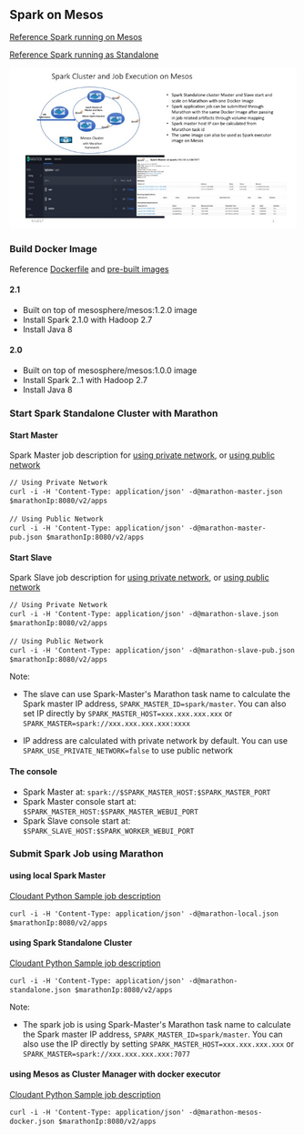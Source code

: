 ## Spark on Mesos

[Reference Spark running on Mesos](http://spark.apache.org/docs/latest/running-on-mesos.html)

[Reference Spark running as Standalone](http://spark.apache.org/docs/latest/spark-standalone.html)

![Image of Spark Mesos](../../docs/images/spark_mesos_docker.jpg)


### Build Docker Image

Reference [Dockerfile](../../docker/Dockerfile) and [pre-built images](https://hub.docker.com/r/yanglei99/spark_mesosphere_mesos/tags/)

#### 2.1

* Built on top of mesosphere/mesos:1.2.0 image
* Install Spark 2.1.0 with Hadoop 2.7
* Install Java 8

#### 2.0

* Built on top of mesosphere/mesos:1.0.0 image
* Install Spark 2..1 with Hadoop 2.7
* Install Java 8


### Start Spark Standalone Cluster with Marathon

#### Start Master

Spark Master job description for [using private network](marathon-master.json), or [using public network](marathon-master-pub.json)

	// Using Private Network
	curl -i -H 'Content-Type: application/json' -d@marathon-master.json $marathonIp:8080/v2/apps

	// Using Public Network
	curl -i -H 'Content-Type: application/json' -d@marathon-master-pub.json $marathonIp:8080/v2/apps

#### Start Slave

Spark Slave job description for [using private network](marathon-slave.json), or [using public network](marathon-slave-pub.json)

	// Using Private Network
	curl -i -H 'Content-Type: application/json' -d@marathon-slave.json $marathonIp:8080/v2/apps

	// Using Public Network
	curl -i -H 'Content-Type: application/json' -d@marathon-slave-pub.json $marathonIp:8080/v2/apps

Note:

* The slave can use Spark-Master's Marathon task name to calculate the Spark master IP address, `SPARK_MASTER_ID=spark/master`. You can also set IP directly by  `SPARK_MASTER_HOST=xxx.xxx.xxx.xxx` or `SPARK_MASTER=spark://xxx.xxx.xxx.xxx:xxxx`

* IP address are calculated with private network by default. You can use `SPARK_USE_PRIVATE_NETWORK=false` to use public network

#### The console

* Spark Master at: `spark://$SPARK_MASTER_HOST:$SPARK_MASTER_PORT`
* Spark Master console start at: `$SPARK_MASTER_HOST:$SPARK_MASTER_WEBUI_PORT`
* Spark Slave console start at: `$SPARK_SLAVE_HOST:$SPARK_WORKER_WEBUI_PORT`


### Submit Spark Job using Marathon

#### using local Spark Master

[Cloudant Python Sample job description](marathon-local.json) 

	curl -i -H 'Content-Type: application/json' -d@marathon-local.json $marathonIp:8080/v2/apps

#### using Spark Standalone Cluster

[Cloudant Python Sample job description](marathon-standalone.json) 

	curl -i -H 'Content-Type: application/json' -d@marathon-standalone.json $marathonIp:8080/v2/apps

Note:

* The spark job is using Spark-Master's Marathon task name to calculate the Spark master IP address, `SPARK_MASTER_ID=spark/master`. You can also use the IP directly by setting `SPARK_MASTER_HOST=xxx.xxx.xxx.xxx` or `SPARK_MASTER=spark://xxx.xxx.xxx.xxx:7077`

#### using Mesos as Cluster Manager with docker executor

[Cloudant Python Sample job description](marathon-mesos-docker.json) 

	curl -i -H 'Content-Type: application/json' -d@marathon-mesos-docker.json $marathonIp:8080/v2/apps



